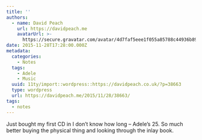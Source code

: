 ```yaml
---
title: ''
authors:
  - name: David Peach
    url: https://davidpeach.me
    avatarUrl: >-
      https://secure.gravatar.com/avatar/4d7faf5eee1f055a85788c44936b8995eaab6dfb004e7854ec747ccb272e91ee?s=96&d=mm&r=g
date: 2015-11-28T17:28:00.000Z
metadata:
  categories:
    - Notes
  tags:
    - Adele
    - Music
  uuid: 11ty/import::wordpress::https://davidpeach.co.uk/?p=38663
  type: wordpress
  url: https://davidpeach.me/2015/11/28/38663/
tags:
  - notes
---
```

Just bought my first CD in I don’t know how long – Adele’s 25. So much better buying the physical thing and looking through the inlay book.